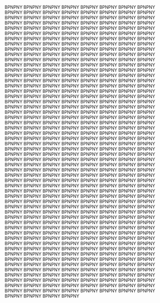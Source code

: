 BPNPNY BPNPNY BPNPNY BPNPNY BPNPNY BPNPNY BPNPNY BPNPNY BPNPNY BPNPNY BPNPNY BPNPNY BPNPNY BPNPNY BPNPNY BPNPNY BPNPNY BPNPNY BPNPNY BPNPNY BPNPNY BPNPNY BPNPNY BPNPNY BPNPNY BPNPNY BPNPNY BPNPNY BPNPNY BPNPNY BPNPNY BPNPNY BPNPNY BPNPNY BPNPNY BPNPNY BPNPNY BPNPNY BPNPNY BPNPNY BPNPNY BPNPNY BPNPNY BPNPNY BPNPNY BPNPNY BPNPNY BPNPNY BPNPNY BPNPNY BPNPNY BPNPNY BPNPNY BPNPNY BPNPNY BPNPNY BPNPNY BPNPNY BPNPNY BPNPNY BPNPNY BPNPNY BPNPNY BPNPNY BPNPNY BPNPNY BPNPNY BPNPNY BPNPNY BPNPNY BPNPNY BPNPNY BPNPNY BPNPNY BPNPNY BPNPNY BPNPNY BPNPNY BPNPNY BPNPNY BPNPNY BPNPNY BPNPNY BPNPNY BPNPNY BPNPNY BPNPNY BPNPNY BPNPNY BPNPNY BPNPNY BPNPNY BPNPNY BPNPNY BPNPNY BPNPNY BPNPNY BPNPNY BPNPNY BPNPNY BPNPNY BPNPNY BPNPNY BPNPNY BPNPNY BPNPNY BPNPNY BPNPNY BPNPNY BPNPNY BPNPNY BPNPNY BPNPNY BPNPNY BPNPNY BPNPNY BPNPNY BPNPNY BPNPNY BPNPNY BPNPNY BPNPNY BPNPNY BPNPNY BPNPNY BPNPNY BPNPNY BPNPNY BPNPNY BPNPNY BPNPNY BPNPNY BPNPNY BPNPNY BPNPNY BPNPNY BPNPNY BPNPNY BPNPNY BPNPNY BPNPNY BPNPNY BPNPNY BPNPNY BPNPNY BPNPNY BPNPNY BPNPNY BPNPNY BPNPNY BPNPNY BPNPNY BPNPNY BPNPNY BPNPNY BPNPNY BPNPNY BPNPNY BPNPNY BPNPNY BPNPNY BPNPNY BPNPNY BPNPNY BPNPNY BPNPNY BPNPNY BPNPNY BPNPNY BPNPNY BPNPNY BPNPNY BPNPNY BPNPNY BPNPNY BPNPNY BPNPNY BPNPNY BPNPNY BPNPNY BPNPNY BPNPNY BPNPNY BPNPNY BPNPNY BPNPNY BPNPNY BPNPNY BPNPNY BPNPNY BPNPNY BPNPNY BPNPNY BPNPNY BPNPNY BPNPNY BPNPNY BPNPNY BPNPNY BPNPNY BPNPNY BPNPNY BPNPNY BPNPNY BPNPNY BPNPNY BPNPNY BPNPNY BPNPNY BPNPNY BPNPNY BPNPNY BPNPNY BPNPNY BPNPNY BPNPNY BPNPNY BPNPNY BPNPNY BPNPNY BPNPNY BPNPNY BPNPNY BPNPNY BPNPNY BPNPNY BPNPNY BPNPNY BPNPNY BPNPNY BPNPNY BPNPNY BPNPNY BPNPNY BPNPNY BPNPNY BPNPNY BPNPNY BPNPNY BPNPNY BPNPNY BPNPNY BPNPNY BPNPNY BPNPNY BPNPNY BPNPNY BPNPNY BPNPNY BPNPNY BPNPNY BPNPNY BPNPNY BPNPNY BPNPNY BPNPNY BPNPNY BPNPNY BPNPNY BPNPNY BPNPNY BPNPNY BPNPNY BPNPNY BPNPNY BPNPNY BPNPNY BPNPNY BPNPNY BPNPNY BPNPNY BPNPNY BPNPNY BPNPNY BPNPNY BPNPNY BPNPNY BPNPNY BPNPNY BPNPNY BPNPNY BPNPNY BPNPNY BPNPNY BPNPNY BPNPNY BPNPNY BPNPNY BPNPNY BPNPNY BPNPNY BPNPNY BPNPNY BPNPNY BPNPNY BPNPNY BPNPNY BPNPNY BPNPNY BPNPNY BPNPNY BPNPNY BPNPNY BPNPNY BPNPNY BPNPNY BPNPNY BPNPNY BPNPNY BPNPNY BPNPNY BPNPNY BPNPNY BPNPNY BPNPNY BPNPNY BPNPNY BPNPNY BPNPNY BPNPNY BPNPNY BPNPNY BPNPNY BPNPNY BPNPNY BPNPNY BPNPNY BPNPNY BPNPNY BPNPNY BPNPNY BPNPNY BPNPNY BPNPNY BPNPNY BPNPNY BPNPNY BPNPNY BPNPNY BPNPNY BPNPNY BPNPNY BPNPNY BPNPNY BPNPNY BPNPNY BPNPNY BPNPNY BPNPNY BPNPNY BPNPNY BPNPNY BPNPNY BPNPNY BPNPNY BPNPNY BPNPNY BPNPNY BPNPNY BPNPNY BPNPNY BPNPNY BPNPNY BPNPNY BPNPNY BPNPNY BPNPNY BPNPNY BPNPNY BPNPNY BPNPNY BPNPNY BPNPNY BPNPNY BPNPNY BPNPNY BPNPNY BPNPNY BPNPNY BPNPNY BPNPNY BPNPNY BPNPNY BPNPNY BPNPNY BPNPNY BPNPNY BPNPNY BPNPNY BPNPNY BPNPNY BPNPNY BPNPNY BPNPNY BPNPNY BPNPNY BPNPNY BPNPNY BPNPNY BPNPNY BPNPNY BPNPNY BPNPNY BPNPNY BPNPNY BPNPNY BPNPNY BPNPNY BPNPNY BPNPNY BPNPNY BPNPNY BPNPNY BPNPNY BPNPNY BPNPNY BPNPNY BPNPNY BPNPNY BPNPNY BPNPNY BPNPNY BPNPNY BPNPNY BPNPNY BPNPNY BPNPNY BPNPNY BPNPNY BPNPNY BPNPNY BPNPNY BPNPNY BPNPNY BPNPNY BPNPNY BPNPNY BPNPNY BPNPNY BPNPNY BPNPNY BPNPNY BPNPNY BPNPNY
